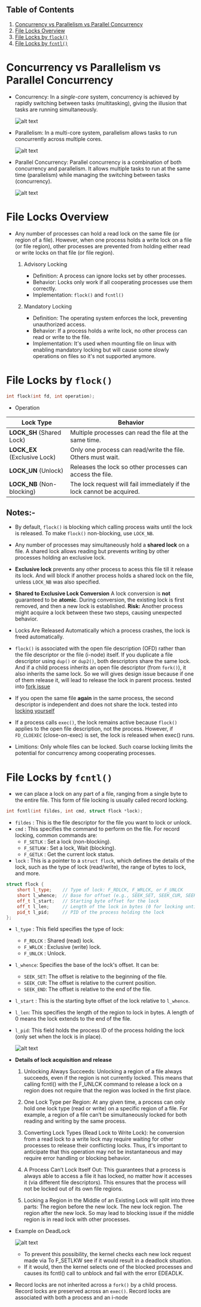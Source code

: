 ## Table of Contents
1. [Concurrency vs Parallelism vs Parallel Concurrency](#concurrency-vs-parallelism-vs-parallel-concurrency)
2. [File Locks Overview](#file-locks-overview)
3. [File Locks by `flock()`](#file-locks-by-flock)
4. [File Locks by `fcntl()`](#file-locks-by-fcntl)

# Concurrency vs Parallelism vs Parallel Concurrency
- Concurrency: In a *single-core* system, concurrency is achieved by rapidly switching between tasks (multitasking), giving the illusion that tasks are running simultaneously.

    ![alt text](image.png)

- Parallelism: In a multi-core system, parallelism allows tasks to run concurrently across multiple cores.

    ![alt text](image-1.png)

- Parallel Concurrency: Parallel concurrency is a combination of both concurrency and parallelism. It allows multiple tasks to run at the same time (parallelism) while managing the switching between tasks (concurrency).

    ![alt text](image-2.png)

# File Locks Overview
- Any number of processes can hold a read lock on the same file (or region of a file). However, when one process holds a write lock on a file (or file region), other processes are prevented from holding either read or write locks on that file (or file region).

    1. Advisory Locking
        - Definition: A process can ignore locks set by other processes.
        - Behavior: Locks only work if all cooperating processes use them correctly. 
        - Implementation: `flock()` and `fcntl()`

    2. Mandatory Locking
        - Definition: The operating system enforces the lock, preventing unauthorized access.
        - Behavior: If a process holds a write lock, no other process can read or write to the file.
        - Implementation: It's used when mounting file on linux with enabling mandatory locking but will cause some slowly operations on files so it's not supported anymore.   


# File Locks by `flock()`

```cpp
int flock(int fd, int operation);
```

- Operation

| Lock Type | Behavior |
|-----------|----------|
| **LOCK_SH** (Shared Lock) | Multiple processes can read the file at the same time. |
| **LOCK_EX** (Exclusive Lock) | Only one process can read/write the file. Others must wait. |
| **LOCK_UN** (Unlock) | Releases the lock so other processes can access the file. |
| **LOCK_NB** (Non-blocking) | The lock request will fail immediately if the lock cannot be acquired. |

Notes:-
------

- By default, `flock()` is blocking which calling process waits until the lock is released. To make `flock()` non-blocking, use `LOCK_NB`.

- Any number of processes may simultaneously hold a **shared lock** on a file. A shared lock allows reading but prevents writing by other processes holding an exclusive lock.

- **Exclusive lock** prevents any other process to acess this file till it release its lock. And will block if another process holds a shared lock on the file, unless `LOCK_NB` was also specified.

- **Shared to Exclusive Lock Conversion** A lock conversion is **not** guaranteed to be **atomic**. During conversion, the existing lock is first removed, and then a new lock is established. **Risk:** Another process might acquire a lock between these two steps, causing unexpected behavior.

- Locks Are Released Automatically which a process crashes, the lock is freed automatically.

- `flock()` is associated with the open file description (OFD) rather than the file descriptor or the file (i-node) itself. If you duplicate a file descriptor using `dup()` or `dup2()`, both descriptors share the same lock. And if a child process inherits an open file descriptor (from `fork()`), it also inherits the same lock. So we will gives design issue because if one of them release it, will lead to release the lock in parent process. tested into [fork issue](flock_design_issue_fork.c)

- If you open the same file **again** in the same process, the second descriptor is independent and does not share the lock. tested into [locking yourself](<Locking_Yourself .c>)


- If a process calls `exec()`, the lock remains active because `flock()` applies to the open file description, not the process. However, if `FD_CLOEXEC` (close-on-exec) is set, the lock is released when exec() runs.

- Limitions: Only whole files can be locked. Such coarse locking limits the potential for concurrency among cooperating processes.


# File Locks by `fcntl()`

- we can place a lock on any part of a file, ranging from a single byte to the entire file. This form of file locking is usually called record locking.

```cpp
int fcntl(int fildes, int cmd, struct flock *lock);
```

- `fildes` : This is the file descriptor for the file you want to lock or unlock.
- `cmd`    : This specifies the command to perform on the file. For record locking, common commands are:
    - `F_SETLK`  : Set a lock (non-blocking).
    - `F_SETLKW` : Set a lock, Wait (blocking).
    - `F_GETLK`  : Get the current lock status.
- `lock`   : This is a pointer to a `struct flock`, which defines the details of the lock, such as the type of lock (read/write), the range of bytes to lock, and more.

```cpp
struct flock {
    short l_type;    // Type of lock: F_RDLCK, F_WRLCK, or F_UNLCK
    short l_whence;  // Base for offset (e.g., SEEK_SET, SEEK_CUR, SEEK_END)
    off_t l_start;   // Starting byte offset for the lock
    off_t l_len;     // Length of the lock in bytes (0 for locking until EOF)
    pid_t l_pid;     // PID of the process holding the lock
};
```

- `l_type`  : This field specifies the type of lock:
    - `F_RDLCK` : Shared (read) lock.
    - `F_WRLCK` : Exclusive (write) lock.
    - `F_UNLCK` : Unlock.

- `l_whence`: Specifies the base of the lock's offset. It can be:
    - `SEEK_SET`: The offset is relative to the beginning of the file.
    - `SEEK_CUR`: The offset is relative to the current position.
    - `SEEK_END`: The offset is relative to the end of the file.
    
- `l_start` : This is the starting byte offset of the lock relative to `l_whence`.

- `l_len`: This specifies the length of the region to lock in bytes. A length of 0 means the lock extends to the end of the file.

- `l_pid`: This field holds the process ID of the process holding the lock (only set when the lock is in place).

    ![alt text](image-3.png)

- **Details of lock acquisition and release**    
    1. Unlocking Always Succeeds: Unlocking a region of a file always succeeds, even if the region is not currently locked. This means that calling fcntl() with the F_UNLCK command to release a lock on a region does not require that the region was locked in the first place.

    2. One Lock Type per Region: At any given time, a process can only hold one lock type (read or write) on a specific region of a file. For example, a region of a file can’t be simultaneously locked for both reading and writing by the same process.

    3. Converting Lock Types (Read Lock to Write Lock): he conversion from a read lock to a write lock may require waiting for other processes to release their conflicting locks. Thus, it's important to anticipate that this operation may not be instantaneous and may require error handling or blocking behavior.

    4. A Process Can’t Lock Itself Out: This guarantees that a process is always able to access a file it has locked, no matter how it accesses it (via different file descriptors). This ensures that the process will not be locked out of its own file regions.

    5. Locking a Region in the Middle of an Existing Lock will split into three parts: 
        The region before the new lock.
        The new lock region.
        The region after the new lock.
    So may lead to blocking issue if the middle region is in read lock with other processes.

- Example on DeadLock

    ![alt text](image-4.png)

    - To prevent this possibility, the kernel checks each new lock request made via To F_SETLKW see if it would result in a deadlock situation.
    - If it would, then the kernel selects one of the blocked processes and causes its fcntl() call to unblock and fail with the error EDEADLK.

- Record locks are not inherited across a `fork()` by a child process. Record locks are preserved across an `exec()`. Record locks are associated with both a process and an i-node 